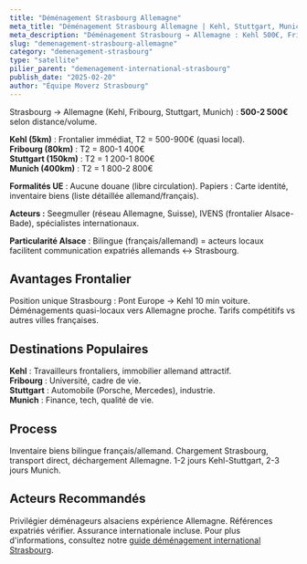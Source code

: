 ```yaml
---
title: "Déménagement Strasbourg Allemagne"
meta_title: "Déménagement Strasbourg Allemagne | Kehl, Stuttgart, Munich"
meta_description: "Déménagement Strasbourg → Allemagne : Kehl 500€, Fribourg 800€, Stuttgart 1 200€. Frontalier UE, pas de douane. Acteurs bilingues alsaciens."
slug: "demenagement-strasbourg-allemagne"
category: "demenagement-strasbourg"
type: "satellite"
pilier_parent: "demenagement-international-strasbourg"
publish_date: "2025-02-20"
author: "Équipe Moverz Strasbourg"
---
```


Strasbourg → Allemagne (Kehl, Fribourg, Stuttgart, Munich) : **500-2 500€** selon distance/volume.

**Kehl (5km)** : Frontalier immédiat, T2 = 500-900€ (quasi local).  
**Fribourg (80km)** : T2 = 800-1 400€  
**Stuttgart (150km)** : T2 = 1 200-1 800€  
**Munich (400km)** : T2 = 1 800-2 800€

**Formalités UE** : Aucune douane (libre circulation). Papiers : Carte identité, inventaire biens (liste détaillée allemand/français).

**Acteurs :** Seegmuller (réseau Allemagne, Suisse), IVENS (frontalier Alsace-Bade), spécialistes internationaux.

**Particularité Alsace** : Bilingue (français/allemand) = acteurs locaux facilitent communication expatriés allemands ↔ Strasbourg.

## Avantages Frontalier

Position unique Strasbourg : Pont Europe → Kehl 10 min voiture. Déménagements quasi-locaux vers Allemagne proche. Tarifs compétitifs vs autres villes françaises.

## Destinations Populaires

**Kehl** : Travailleurs frontaliers, immobilier allemand attractif.  
**Fribourg** : Université, cadre de vie.  
**Stuttgart** : Automobile (Porsche, Mercedes), industrie.  
**Munich** : Finance, tech, qualité de vie.

## Process

Inventaire biens bilingue français/allemand. Chargement Strasbourg, transport direct, déchargement Allemagne. 1-2 jours Kehl-Stuttgart, 2-3 jours Munich.

## Acteurs Recommandés

Privilégier déménageurs alsaciens expérience Allemagne. Références expatriés vérifier. Assurance internationale incluse. Pour plus d'informations, consultez notre [guide déménagement international Strasbourg](/blog/demenagement-strasbourg/demenagement-international-strasbourg).

